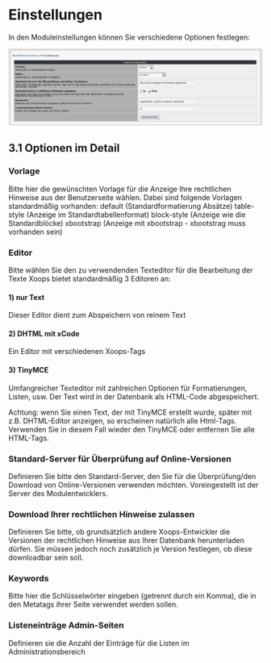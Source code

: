 # Einstellungen

In den Moduleinstellungen können Sie verschiedene Optionen festlegen:  


![](../.gitbook/assets/3preferences.png)

## 3.1 Optionen im Detail

### Vorlage

Bitte hier die gewünschten Vorlage für die Anzeige Ihre rechtlichen Hinweise aus der Benutzerseite wählen. Dabei sind folgende Vorlagen standardmäßig vorhanden: default \(Standardformatierung Absätze\) table-style \(Anzeige im Standardtabellenformat\) block-style \(Anzeige wie die Standardblöcke\) xbootstrap \(Anzeige mit xbootstrap - xbootstrag muss vorhanden sein\)

### Editor

Bitte wählen Sie den zu verwendenden Texteditor für die Bearbeitung der Texte Xoops bietet standardmäßig 3 Editoren an:

#### 1\) nur Text

Dieser Editor dient zum Abspeichern von reinem Text

#### 2\) DHTML mit xCode

Ein Editor mit verschiedenen Xoops-Tags

#### 3\) TinyMCE

Umfangreicher Texteditor mit zahlreichen Optionen für Formatierungen, Listen, usw. Der Text wird in der Datenbank als HTML-Code abgespeichert.

Achtung: wenn Sie einen Text, der mit TinyMCE erstellt wurde, später mit z.B. DHTML-Editor anzeigen, so erscheinen natürlich alle Html-Tags. Verwenden Sie in diesem Fall wieder den TinyMCE oder entfernen Sie alle HTML-Tags.

### Standard-Server für Überprüfung auf Online-Versionen

Definieren Sie bitte den Standard-Server, den Sie für die Überprüfung/den Download von Online-Versionen verwenden möchten. Voreingestellt ist der Server des Modulentwicklers.

### Download Ihrer rechtlichen Hinweise zulassen

Definieren Sie bitte, ob grundsätzlich andere Xoops-Entwickler die Versionen der rechtlichen Hinweise aus Ihrer Datenbank herunterladen dürfen. Sie müssen jedoch noch zusätzlich je Version festlegen, ob diese downloadbar sein soll.

### Keywords

Bitte hier die Schlüsselwörter eingeben \(getrennt durch ein Komma\), die in den Metatags ihrer Seite verwendet werden sollen.

### Listeneinträge Admin-Seiten

Definieren sie die Anzahl der Einträge für die Listen im Administrationsbereich


